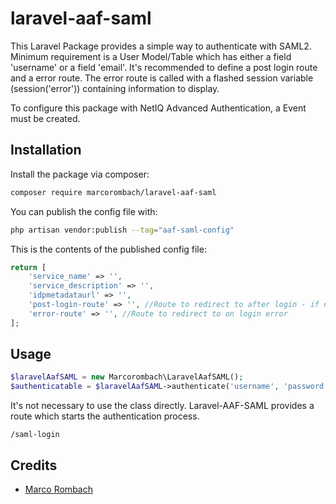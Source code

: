 # laravel-aaf-saml

This Laravel Package provides a simple way to authenticate with SAML2.
Minimum requirement is a User Model/Table which has either a field 'username' or a field 'email'.
It's recommended to define a post login route and a error route.
The error route is called with a flashed session variable (session('error')) containing information to display.

To configure this package with NetIQ Advanced Authentication, a Event must be created.

## Installation

Install the package via composer:

```bash
composer require marcorombach/laravel-aaf-saml
```

You can publish the config file with:

```bash
php artisan vendor:publish --tag="aaf-saml-config"
```

This is the contents of the published config file:

```php
return [
    'service_name' => '',
    'service_description' => '',
    'idpmetadataurl' => '',
    'post-login-route' => '', //Route to redirect to after login - if not set you will be redirected to the base URL
    'error-route' => '', //Route to redirect to on login error
];
```


## Usage

```php
$laravelAafSAML = new Marcorombach\LaravelAafSAML();
$authenticatable = $laravelAafSAML->authenticate('username', 'password');
```

It's not necessary to use the class directly. Laravel-AAF-SAML provides a route which starts the authentication process.

```
/saml-login
```

## Credits

- [Marco Rombach](https://github.com/marcorombach)
